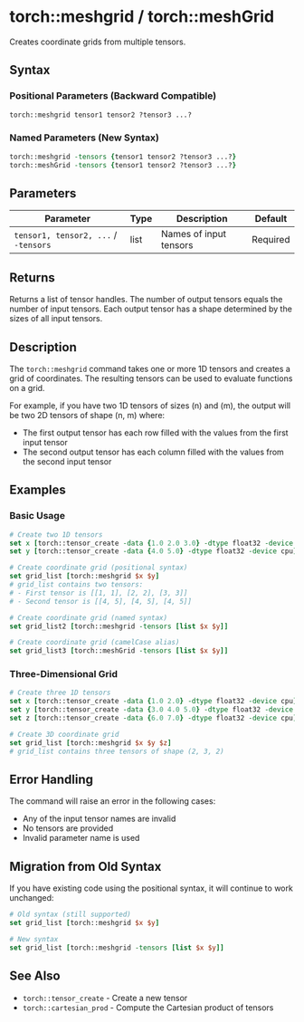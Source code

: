 # torch::meshgrid / torch::meshGrid

Creates coordinate grids from multiple tensors.

## Syntax

### Positional Parameters (Backward Compatible)
```tcl
torch::meshgrid tensor1 tensor2 ?tensor3 ...?
```

### Named Parameters (New Syntax)
```tcl
torch::meshgrid -tensors {tensor1 tensor2 ?tensor3 ...?}
torch::meshGrid -tensors {tensor1 tensor2 ?tensor3 ...?}
```

## Parameters

| Parameter | Type | Description | Default |
|-----------|------|-------------|---------|
| `tensor1, tensor2, ...` / `-tensors` | list | Names of input tensors | Required |

## Returns

Returns a list of tensor handles. The number of output tensors equals the number of input tensors. Each output tensor has a shape determined by the sizes of all input tensors.

## Description

The `torch::meshgrid` command takes one or more 1D tensors and creates a grid of coordinates. The resulting tensors can be used to evaluate functions on a grid.

For example, if you have two 1D tensors of sizes (n) and (m), the output will be two 2D tensors of shape (n, m) where:
- The first output tensor has each row filled with the values from the first input tensor
- The second output tensor has each column filled with the values from the second input tensor

## Examples

### Basic Usage

```tcl
# Create two 1D tensors
set x [torch::tensor_create -data {1.0 2.0 3.0} -dtype float32 -device cpu]
set y [torch::tensor_create -data {4.0 5.0} -dtype float32 -device cpu]

# Create coordinate grid (positional syntax)
set grid_list [torch::meshgrid $x $y]
# grid_list contains two tensors:
# - First tensor is [[1, 1], [2, 2], [3, 3]]
# - Second tensor is [[4, 5], [4, 5], [4, 5]]

# Create coordinate grid (named syntax)
set grid_list2 [torch::meshgrid -tensors [list $x $y]]

# Create coordinate grid (camelCase alias)
set grid_list3 [torch::meshGrid -tensors [list $x $y]]
```

### Three-Dimensional Grid

```tcl
# Create three 1D tensors
set x [torch::tensor_create -data {1.0 2.0} -dtype float32 -device cpu]
set y [torch::tensor_create -data {3.0 4.0 5.0} -dtype float32 -device cpu]
set z [torch::tensor_create -data {6.0 7.0} -dtype float32 -device cpu]

# Create 3D coordinate grid
set grid_list [torch::meshgrid $x $y $z]
# grid_list contains three tensors of shape (2, 3, 2)
```

## Error Handling

The command will raise an error in the following cases:
- Any of the input tensor names are invalid
- No tensors are provided
- Invalid parameter name is used

## Migration from Old Syntax

If you have existing code using the positional syntax, it will continue to work unchanged:

```tcl
# Old syntax (still supported)
set grid_list [torch::meshgrid $x $y]

# New syntax
set grid_list [torch::meshgrid -tensors [list $x $y]]
```

## See Also

- `torch::tensor_create` - Create a new tensor
- `torch::cartesian_prod` - Compute the Cartesian product of tensors
